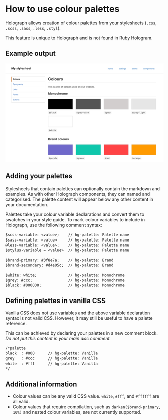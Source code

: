 # How to use colour palettes

Holograph allows creation of colour palettes from your stylesheets (`.css`, `.scss`, `.sass`, `.less`, `.styl`).

This feature is unique to Holograph and is not found in Ruby Hologram.

## Example output

![colour palette example](/docs/assets/example-palettes.png?raw=true "Colour palette example")

## Adding your palettes

Stylesheets that contain palettes can optionally contain the markdown and examples. As with other Holograph components, they can named and categorised. The palette content will appear below any other content in your documentation.

Palettes take your colour variable declarations and convert them to swatches in your style guide. To mark colour variables to include in Holograph, use the following comment syntax:

    $scss-variable: <value>;    // hg-palette: Palette name
    $sass-variable: <value>     // hg-palette: Palette name
    @less-variable: <value>;    // hg-palette: Palette name
    $stylus-variable = <value>  // hg-palette: Palette name

    $brand-primary: #3f8e7a;    // hg-palette: Brand
    $brand-secondary: #d4e05c;  // hg-palette: Brand

    $white: white;              // hg-palette: Monochrome
    $grey: #ccc;                // hg-palette: Monochrome
    $black: #000000;            // hg-palette: Monochrome

## Defining palettes in vanilla CSS

Vanilla CSS does not use variables and the above variable declaration syntax is not valid CSS. However, it may still be useful to have a palette reference.

This can be achieved by declaring your palettes in a new comment block. _Do not put this content in your main doc comment._

    /*palette
    black  : #000      // hg-palette: Vanilla
    grey   : #ccc      // hg-palette: Vanilla
    white  : #fff      // hg-palette: Vanilla
    */

## Additional information

* Colour values can be any valid CSS value. `white`, `#fff`, and `#ffffff` are all valid.
* Colour values that require compilation, such as `darken($brand-primary, 10%)` and nested colour variables, are not currently supported.
